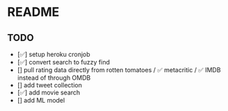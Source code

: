 # README

## TODO
* [✅] setup heroku cronjob
* [✅] convert search to fuzzy find
* [] pull rating data directly from rotten tomatoes / ✅ metacritic / ✅ IMDB instead of through OMDB
* [] add tweet collection
* [✅] add movie search
* [] add ML model
